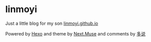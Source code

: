 # linmoyi

Just a little blog for my son [linmoyi.github.io](http://linmoyi.github.io)

Powered by [Hexo](http://hexo.io) and theme by [Next.Muse](https://github.com/iissnan/hexo-theme-next) and comments by [多说](http://duoshuo.com/)
